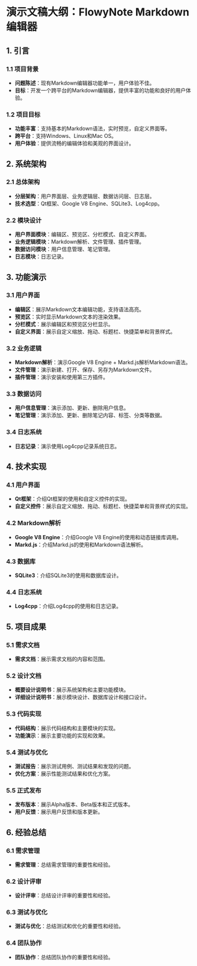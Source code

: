 # 演示文稿大纲：FlowyNote Markdown编辑器

## 1. 引言

### 1.1 项目背景
- **问题陈述**：现有Markdown编辑器功能单一，用户体验不佳。
- **目标**：开发一个跨平台的Markdown编辑器，提供丰富的功能和良好的用户体验。

### 1.2 项目目标
- **功能丰富**：支持基本的Markdown语法，实时预览，自定义界面等。
- **跨平台**：支持Windows、Linux和Mac OS。
- **用户体验**：提供流畅的编辑体验和美观的界面设计。

## 2. 系统架构

### 2.1 总体架构
- **分层架构**：用户界面层、业务逻辑层、数据访问层、日志层。
- **技术选型**：Qt框架、Google V8 Engine、SQLite3、Log4cpp。

### 2.2 模块设计
- **用户界面模块**：编辑区、预览区、分栏模式、自定义界面。
- **业务逻辑模块**：Markdown解析、文件管理、插件管理。
- **数据访问模块**：用户信息管理、笔记管理。
- **日志模块**：日志记录。

## 3. 功能演示

### 3.1 用户界面
- **编辑区**：展示Markdown文本编辑功能，支持语法高亮。
- **预览区**：实时显示Markdown文本的渲染效果。
- **分栏模式**：展示编辑区和预览区分栏显示。
- **自定义界面**：展示自定义缩放、拖动、标题栏、快捷菜单和背景样式。

### 3.2 业务逻辑
- **Markdown解析**：演示Google V8 Engine + Markd.js解析Markdown语法。
- **文件管理**：演示新建、打开、保存、另存为Markdown文件。
- **插件管理**：演示安装和使用第三方插件。

### 3.3 数据访问
- **用户信息管理**：演示添加、更新、删除用户信息。
- **笔记管理**：演示添加、更新、删除笔记内容、标签、分类等数据。

### 3.4 日志系统
- **日志记录**：演示使用Log4cpp记录系统日志。

## 4. 技术实现

### 4.1 用户界面
- **Qt框架**：介绍Qt框架的使用和自定义控件的实现。
- **自定义控件**：展示自定义缩放、拖动、标题栏、快捷菜单和背景样式的实现。

### 4.2 Markdown解析
- **Google V8 Engine**：介绍Google V8 Engine的使用和动态链接库调用。
- **Markd.js**：介绍Markd.js的使用和Markdown语法解析。

### 4.3 数据库
- **SQLite3**：介绍SQLite3的使用和数据库设计。

### 4.4 日志系统
- **Log4cpp**：介绍Log4cpp的使用和日志记录。

## 5. 项目成果

### 5.1 需求文档
- **需求文档**：展示需求文档的内容和范围。

### 5.2 设计文档
- **概要设计说明书**：展示系统架构和主要功能模块。
- **详细设计说明书**：展示模块设计、数据库设计和接口设计。

### 5.3 代码实现
- **代码结构**：展示代码结构和主要模块的实现。
- **功能演示**：展示主要功能的实现和效果。

### 5.4 测试与优化
- **测试报告**：展示测试用例、测试结果和发现的问题。
- **优化方案**：展示性能测试结果和优化方案。

### 5.5 正式发布
- **发布版本**：展示Alpha版本、Beta版本和正式版本。
- **用户反馈**：展示用户反馈和版本更新。

## 6. 经验总结

### 6.1 需求管理
- **需求管理**：总结需求管理的重要性和经验。

### 6.2 设计评审
- **设计评审**：总结设计评审的重要性和经验。

### 6.3 测试与优化
- **测试与优化**：总结测试和优化的重要性和经验。

### 6.4 团队协作
- **团队协作**：总结团队协作的重要性和经验。
